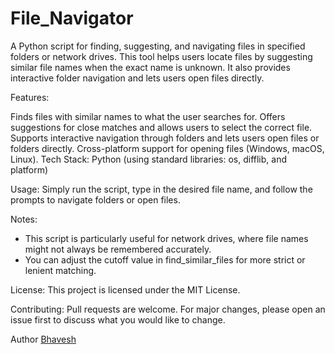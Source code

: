 # File_Navigator
A Python script for finding, suggesting, and navigating files in specified folders or network drives. This tool helps users locate files by suggesting similar file names when the exact name is unknown. It also provides interactive folder navigation and lets users open files directly.

Features:

Finds files with similar names to what the user searches for.
Offers suggestions for close matches and allows users to select the correct file.
Supports interactive navigation through folders and lets users open files or folders directly.
Cross-platform support for opening files (Windows, macOS, Linux).
Tech Stack: Python (using standard libraries: os, difflib, and platform)

Usage: Simply run the script, type in the desired file name, and follow the prompts to navigate folders or open files.

Notes:
- This script is particularly useful for network drives, where file names might not always be remembered accurately.
- You can adjust the  cutoff  value in  find_similar_files  for more strict or lenient matching.

License:
This project is licensed under the MIT License.

Contributing:
Pull requests are welcome. For major changes, please open an issue first to discuss what you would like to change.

  Author
[Bhavesh](https://github.com/bhxvxshh)


